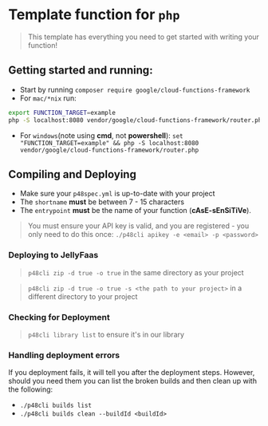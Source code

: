 # Template function for `php`
> This template has everything you need to get started with writing your function!

## Getting started and running:
- Start by running `composer require google/cloud-functions-framework`
- For `mac/*nix` run:
```bash
export FUNCTION_TARGET=example
php -S localhost:8080 vendor/google/cloud-functions-framework/router.php
```
- For `windows`(note using **cmd**, not **powershell**): `set "FUNCTION_TARGET=example" && php -S localhost:8080 vendor/google/cloud-functions-framework/router.php` 
## Compiling and Deploying
- Make sure your `p48spec.yml` is up-to-date with your project
- The `shortname` **must** be between 7 - 15 characters
- The `entrypoint` **must** be the name of your function (**cAsE-sEnSiTiVe**).

> You must ensure your API key is valid, and you are registered - you only need to do this once:
`./p48cli apikey -e <email> -p <password>`

### Deploying to JellyFaas
> `p48cli zip -d true -o true` in the same directory as your project

> `p48cli zip -d true -o true -s <the path to your project>` in a different directory to your project

### Checking for Deployment
> `p48cli library list` to ensure it's in our library

### Handling deployment errors
If you deployment fails, it will tell you after the deployment steps. However, should you need them
you can list the broken builds and then clean up with the following:

- ``./p48cli builds list``
- ``./p48cli builds clean --buildId <buildId>``

